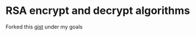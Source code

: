 # RSA encrypt and decrypt algorithms

Forked this [gist](https://gist.github.com/JonCooperWorks/5314103) under my goals
